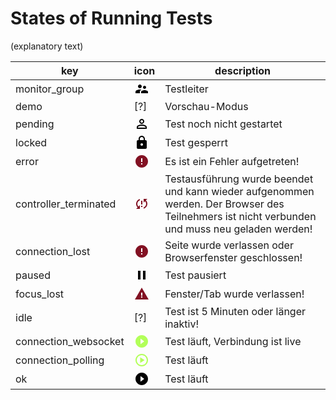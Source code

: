 # States of Running Tests

(explanatory text)

| key | icon | description |
| --- | --- | --- |
 | monitor_group | <svg xmlns="http://www.w3.org/2000/svg" height="24" viewBox="0 0 24 24" width="24"><path d="M0 0h24v24H0z" fill="none"/><path d="M16.5 12c1.38 0 2.49-1.12 2.49-2.5S17.88 7 16.5 7C15.12 7 14 8.12 14 9.5s1.12 2.5 2.5 2.5zM9 11c1.66 0 2.99-1.34 2.99-3S10.66 5 9 5C7.34 5 6 6.34 6 8s1.34 3 3 3zm7.5 3c-1.83 0-5.5.92-5.5 2.75V19h11v-2.25c0-1.83-3.67-2.75-5.5-2.75zM9 13c-2.33 0-7 1.17-7 3.5V19h7v-2.25c0-.85.33-2.34 2.37-3.47C10.5 13.1 9.66 13 9 13z"/></svg> | Testleiter |
 | demo | [?] | Vorschau-Modus |
 | pending | <svg xmlns="http://www.w3.org/2000/svg" height="24" viewBox="0 0 24 24" width="24"><path d="M0 0h24v24H0z" fill="none"/><path d="M12 5.9c1.16 0 2.1.94 2.1 2.1s-.94 2.1-2.1 2.1S9.9 9.16 9.9 8s.94-2.1 2.1-2.1m0 9c2.97 0 6.1 1.46 6.1 2.1v1.1H5.9V17c0-.64 3.13-2.1 6.1-2.1M12 4C9.79 4 8 5.79 8 8s1.79 4 4 4 4-1.79 4-4-1.79-4-4-4zm0 9c-2.67 0-8 1.34-8 4v3h16v-3c0-2.66-5.33-4-8-4z"/></svg> | Test noch nicht gestartet |
 | locked | <svg xmlns="http://www.w3.org/2000/svg" enable-background="new 0 0 24 24" height="24" viewBox="0 0 24 24" width="24"><g><path d="M0,0h24v24H0V0z" fill="none"/></g><g><path d="M18,8h-1V6c0-2.76-2.24-5-5-5S7,3.24,7,6v2H6c-1.1,0-2,0.9-2,2v10c0,1.1,0.9,2,2,2h12c1.1,0,2-0.9,2-2V10 C20,8.9,19.1,8,18,8z M12,17c-1.1,0-2-0.9-2-2s0.9-2,2-2s2,0.9,2,2S13.1,17,12,17z M15.1,8H8.9V6c0-1.71,1.39-3.1,3.1-3.1 s3.1,1.39,3.1,3.1V8z"/></g></svg> | Test gesperrt |
 | error | <svg style="fill:#821123" xmlns="http://www.w3.org/2000/svg" enable-background="new 0 0 24 24" height="24" viewBox="0 0 24 24" width="24"><g><rect fill="none" height="24" width="24"/></g><g><g><path d="M12,2C6.48,2,2,6.48,2,12s4.48,10,10,10s10-4.48,10-10S17.52,2,12,2z M13,17h-2v-2h2V17z M13,13h-2V7h2V13z"/></g></g></svg> | Es ist ein Fehler aufgetreten! |
 | controller_terminated | <svg style="fill:#821123" xmlns="http://www.w3.org/2000/svg" enable-background="new 0 0 24 24" height="24" viewBox="0 0 24 24" width="24"><g><path d="M0,0h24v24H0V0z" fill="none"/></g><g><path d="M11,13h2V7h-2V13z M11,17h2v-2h-2V17z M5.35,17.66L3,20h6v-6l-2.24,2.25c-3.1-3.1-1.93-8.39,2.24-9.88l0-2.09 C3.1,5.79,0.93,13.24,5.35,17.66z M21,4.01L14.99,4v6l2.25-2.24c3.19,3.19,1.79,8.5-2.24,9.88v2.08c5.91-1.51,8.07-8.96,3.66-13.38 L21,4.01z"/></g></svg> | Testausführung wurde beendet und kann wieder aufgenommen werden. Der Browser des Teilnehmers ist nicht verbunden und muss neu geladen werden! |
 | connection_lost | <svg style="fill:#821123" xmlns="http://www.w3.org/2000/svg" enable-background="new 0 0 24 24" height="24" viewBox="0 0 24 24" width="24"><g><rect fill="none" height="24" width="24"/></g><g><g><path d="M12,2C6.48,2,2,6.48,2,12s4.48,10,10,10s10-4.48,10-10S17.52,2,12,2z M13,17h-2v-2h2V17z M13,13h-2V7h2V13z"/></g></g></svg> | Seite wurde verlassen oder Browserfenster geschlossen! |
 | paused | <svg xmlns="http://www.w3.org/2000/svg" height="24" viewBox="0 0 24 24" width="24"><path d="M0 0h24v24H0z" fill="none"/><path d="M6 19h4V5H6v14zm8-14v14h4V5h-4z"/></svg> | Test pausiert |
 | focus_lost | <svg style="fill:#821123" xmlns="http://www.w3.org/2000/svg" enable-background="new 0 0 24 24" height="24" viewBox="0 0 24 24" width="24"><g><rect fill="none" height="24" width="24"/></g><g><path d="M1,21h22L12,2L1,21z M13,18h-2v-2h2V18z M13,15h-2v-5h2V15z" enable-background="new"/></g></svg> | Fenster/Tab wurde verlassen! |
 | idle | [?] | Test ist 5 Minuten oder länger inaktiv! |
 | connection_websocket | <svg style="fill:#b2ff59" xmlns="http://www.w3.org/2000/svg" height="24" viewBox="0 0 24 24" width="24"><path d="M0 0h24v24H0z" fill="none"/><path d="M12 2C6.48 2 2 6.48 2 12s4.48 10 10 10 10-4.48 10-10S17.52 2 12 2zm-2 14.5v-9l6 4.5-6 4.5z"/></svg> | Test läuft, Verbindung ist live |
 | connection_polling | <svg style="fill:#b2ff59" xmlns="http://www.w3.org/2000/svg" enable-background="new 0 0 24 24" height="24" viewBox="0 0 24 24" width="24"><g><rect fill="none" height="24" width="24"/></g><g><path d="M12,2C6.48,2,2,6.48,2,12s4.48,10,10,10s10-4.48,10-10S17.52,2,12,2z M12,20c-4.41,0-8-3.59-8-8s3.59-8,8-8s8,3.59,8,8 S16.41,20,12,20z M9.5,16.5l7-4.5l-7-4.5V16.5z"/></g></svg> | Test läuft |
 | ok | <svg xmlns="http://www.w3.org/2000/svg" height="24" viewBox="0 0 24 24" width="24"><path d="M0 0h24v24H0z" fill="none"/><path d="M12 2C6.48 2 2 6.48 2 12s4.48 10 10 10 10-4.48 10-10S17.52 2 12 2zm-2 14.5v-9l6 4.5-6 4.5z"/></svg> | Test läuft |
